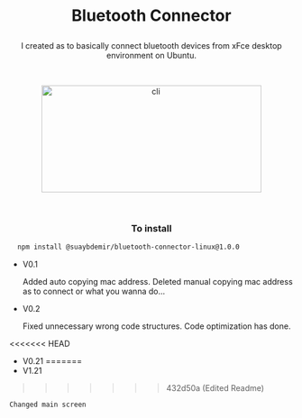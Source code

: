 # <p align="center">Bluetooth Connector</p>

<p align="center">I created as to basically connect bluetooth devices from xFce desktop environment on Ubuntu.</p>

<br>

<p align="center"><img src="https://i.ibb.co/nQwrKRg/b-connector.png" width="390" height="190" 
title="cli"></p>
<br>

### <p align="center">To install</p>

<p align="center">

```bash 
  npm install @suaybdemir/bluetooth-connector-linux@1.0.0
```

</p>

- V0.1
	
	Added auto copying mac address.
	Deleted manual copying mac address as to connect or what you wanna do...

- V0.2
	
	Fixed unnecessary wrong code structures.
	Code optimization has done.
	
<<<<<<< HEAD
- V0.21 
=======
- V1.21 
>>>>>>> 432d50a (Edited Readme)

	Changed main screen
